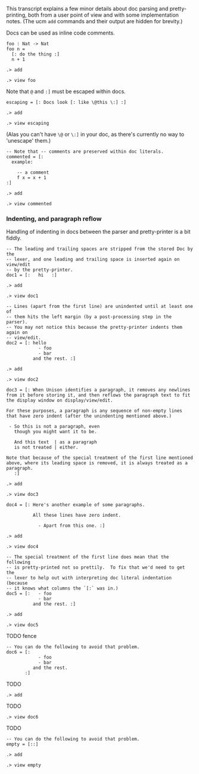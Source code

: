 This transcript explains a few minor details about doc parsing and pretty-printing, both from a user point of view and with some implementation notes.  (The ucm `add` commands and their output are hidden for brevity.)

Docs can be used as inline code comments.

```unison
foo : Nat -> Nat
foo n =
  [: do the thing :]
  n + 1
```

```ucm:hide
.> add
```
```ucm
.> view foo
```

Note that `@` and `:]` must be escaped within docs.

```unison
escaping = [: Docs look [: like \@this \:] :]
```

```ucm:hide
.> add
```
```ucm
.> view escaping
```

(Alas you can't have `\@` or `\:]` in your doc, as there's currently no way to 'unescape' them.)

```unison
-- Note that -- comments are preserved within doc literals.
commented = [:
  example:

    -- a comment
    f x = x + 1
:]
```

```ucm:hide
.> add
```
```ucm
.> view commented
```

### Indenting, and paragraph reflow

Handling of indenting in docs between the parser and pretty-printer is a bit fiddly.

```unison
-- The leading and trailing spaces are stripped from the stored Doc by the
-- lexer, and one leading and trailing space is inserted again on view/edit
-- by the pretty-printer.
doc1 = [:   hi   :]
```

```ucm:hide
.> add
```
```ucm
.> view doc1
```

```unison
-- Lines (apart from the first line) are unindented until at least one of
-- them hits the left margin (by a post-processing step in the parser).
-- You may not notice this because the pretty-printer indents them again on
-- view/edit.
doc2 = [: hello
            - foo
            - bar
          and the rest. :]
```

```ucm:hide
.> add
```
```ucm
.> view doc2
```

```unison
doc3 = [: When Unison identifies a paragraph, it removes any newlines from it before storing it, and then reflows the paragraph text to fit the display window on display/view/edit.

For these purposes, a paragraph is any sequence of non-empty lines that have zero indent (after the unindenting mentioned above.)

 - So this is not a paragraph, even
   though you might want it to be.

   And this text  | as a paragraph
   is not treated | either.

Note that because of the special treatment of the first line mentioned above, where its leading space is removed, it is always treated as a paragraph.
   :]
```

```ucm:hide
.> add
```
```ucm
.> view doc3
```

```unison
doc4 = [: Here's another example of some paragraphs.

          All these lines have zero indent.

            - Apart from this one. :]
```

```ucm:hide
.> add
```
```ucm
.> view doc4
```

```unison
-- The special treatment of the first line does mean that the following
-- is pretty-printed not so prettily.  To fix that we'd need to get the
-- lexer to help out with interpreting doc literal indentation (because
-- it knows what columns the `[:` was in.)
doc5 = [:   - foo
            - bar
          and the rest. :]
```

```ucm:hide
.> add
```
```ucm
.> view doc5
```
TODO fence
```
-- You can do the following to avoid that problem.
doc6 = [:
            - foo
            - bar
          and the rest.
       :]
```
TODO
```
.> add
```
TODO
```
.> view doc6
```

TODO
```
-- You can do the following to avoid that problem.
empty = [::]
```
```
.> add
```
```
.> view empty
```
